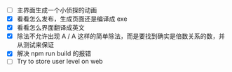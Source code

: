 - [ ] 主界面生成一个小侦探的动画
- [x] 看看怎么发布，生成页面还是编译成 exe
- [x] 看看怎么界面翻译成英文
- [x] 除法不允许出现 A / A 这样的简单除法，而是要找到确实是倍数关系的数，并从测试来保证
- [x] 解决 npm run build 的报错
- [ ] Try to store user level on web